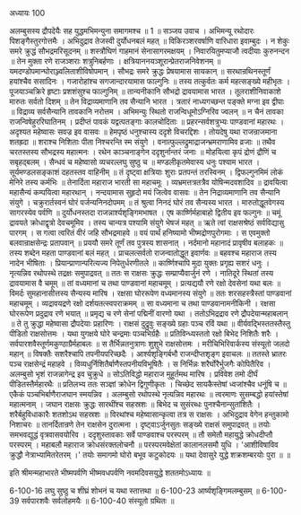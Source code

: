अध्यायः 100

अलम्बुसस्य द्रौपदेयैः सह युद्धमभिमन्युना समागमश्च ॥ 1 ॥
सञ्जय उवाच ।
अभिमन्यू रथोदारः पिशङ्गैस्तुरगोत्तमैः ।
अभिदुद्राव तेजस्वी दुर्योधनबलं महत् ॥
विकिरञ्शरवर्षाणि वारिधारा इवाम्बुदः ।
न शेकुः समरे क्रुद्धं सौभद्रमरिसूदनम् ॥
शस्त्रौघिणं गाहमानं सेनासागरमक्षयम् ।
निवारयितुमप्याजौ त्वदीयाः कुरुनन्दन ॥
तेन मुक्ता रणे राजञ्शराः शत्रुनिबर्हणाः ।
क्षत्रियाननयञ्शूरान्प्रेतराजनिवेशनम् ॥
यमदण्डोपमान्घोराञ्ज्वलिताशीविषोपमान् ।
सौभद्रः समरे क्रुद्धः प्रेषयामास सायकान् ॥
सरथान्रथिनस्तूर्णं हयांश्चैव ससादिनः ।
गजारोहांश्च सगजान्दारयामास फाल्गुनिः ॥
तस्य तत्कुर्वतः कर्म महत्सङ्ख्ये महीभृतः ।
पूजयाञ्चक्रिरे हृष्टाः प्रशशंसुश्च फाल्गुनिम् ॥
तान्यनीकानि सौभद्रो द्रावयामास भारत ।
तूलराशीनिवाकाशे मारुतः सर्वतो दिशम् ॥
तेन विद्राव्यमाणानि तव सैन्यानि भारत ।
त्रतारं नाध्यगच्छन्त पङ्क्ते मग्ना इव द्वीपाः ॥
विद्राव्य सर्वसैन्यानि तावकानि नरोत्तम ।
अभिमन्युः स्थितो राजन्विधूमोऽग्निरिव ज्वलन् ॥
न चैनं तावका राजन्विषेहुररिघातिनम् ।
प्रदीप्तं पावकं यद्वत्पतङ्गाः कालचोदिताः ॥
प्रहरन्सर्वशत्रुभ्यः पाण्डवानां महारथः ।
अदृश्यत महेष्वासः सवज्र इव वासवः ॥
हेमपृष्ठं धनुश्चास्य ददृशे विचरद्दिशः ।
तोयदेषु यथा राजन्राजमाना शतह्रदा ॥
शराश्च निशिताः पीता निश्चरन्ति स्म संयुगे ।
वनात्फुल्लद्रुमाद्राजन्भ्रमराणामिव व्रजाः ॥
तथैव चरतस्तस्य सौभद्रस्य महात्मनः ।
रथेन काञ्चनाङ्गेन ददृशुर्नान्तरं जनाः ॥
मोहयित्वा कृपं द्रोणं द्रौणिं च सबृहद्बलम् ।
सैन्धवं च महेष्वासो व्यचरल्लघु सुष्ठु च ॥
मण्डलीकृतमेवास्य धनुः पश्याम भारत ।
सूर्यमण्डलसङ्काशं दहतस्तव वाहिनीम् ॥
तं दृष्ट्वा क्षत्रियाः शुराः प्रतपन्तं तरस्विनम् ।
द्विफल्गुनमिमं लोकं मेनिरे तस्य कर्मभिः ॥
तेनार्दिता महाराज भारती सा महाचमूः ।
व्यभ्रमत्तत्रतत्रैव योषिन्मदवशादिव ॥
द्रावयित्वा महासैन्यं कम्पयित्वा महारथान् ।
नन्दयामास सुहृदो मयं जित्वेव वासवः ॥
तेन निद्राव्यमाणानि तव सैन्यानि संयुगे ।
चक्रुरार्तस्वनं घोरं पर्जन्यनिनदोपमम् ॥
तं श्रुत्वा निनदं घोरं तव सैन्यस्य भारत ।
मारुतोद्धूतवेगस्य सागरस्येव पर्वणि ॥
दुर्योधनस्तदा राजन्नार्श्यशृङ्गिमभाषत ।
एष कार्ष्णिर्महाबाहो द्वितीय इव फल्गुनः ॥
चमूं द्रावयते क्रोधाद्वृत्रो देवचमूमिव ।
तस्य चान्यत्र पश्यामि संयुगे भेषजं महत् ॥
ऋते त्वां राक्षसश्रेष्ठं सर्वविद्यासु पारगम् ।
स गत्वा त्वरितं वीरं जहि सौभद्रमाहवे ॥
वयं पार्थं हनिष्यामो भीष्मद्रोणपुरोगमाः ।
स एवमुक्तो बलवान्राक्षसेन्द्रः प्रतापवान् ॥
प्रययौ समरे तूर्णं तव पुत्रस्य शासनात् ।
नर्दमानो महानादं प्रावृषीव बलाहकः ॥
तस्य शब्देन महता पाण्डवानां बलं महत् ।
प्राचलत्सर्वतो राजन्वातोद्धूत इवार्णवः ॥
बहवश्च महाराज तस्य नादेन भीषिताः ।
प्रियान्प्राणान्परित्यज्य निपेतुर्धरणीतले ॥
कार्ष्णिश्चापि मुदा युक्तः प्रगृह्य सशरं धनुः ।
नृत्यन्निव रथोपस्थे तद्रक्षः समुपाद्रवत् ॥
ततः स राक्षसः क्रुद्धः सम्प्राप्यैवार्जुनं रणे ।
नातिदूरे स्थितां तस्य द्रावयामास वै चमूम् ॥
तां वध्यमानां च तथा पाण्डवानां महाचमूम् ।
प्रत्यद्ययौ रणे रक्षो देवसेनां यथा बलः ॥
विमर्दः सुमहानासीत्तस्य सैन्यस्य मारिष ।
रक्षसा घोररूपेण वध्यमानस्य संयुगे ॥
ततः शरसहस्त्रैस्तां पाण्डवानां महाचमूम् ।
व्यद्रावयद्रणे रक्षो दर्शयतत्स्वपराक्रमम् ॥
सा वध्यमाना च तथा पाण्डवानामनीकिनी ।
रक्षसा घोररूपेण प्रदुद्राव रणे भयात् ॥
प्रमृद्य च रणे सेनां पद्मिनीं वारणो यथा ।
ततोऽभिद्रद्राव रणे द्रौपदेयान्महाबलान् ॥
ते तु क्रुद्धा महेष्वासा द्रौपदेयाः प्रहारिणः ।
राक्षसं दुद्रुवुः सङ्ख्ये ग्रहाः पञ्च रविं यथा ॥
वीर्यवद्भिस्ततस्तैस्तु पीडितो राक्षसोत्तमः ।
यथा युगक्षये घोरे चन्द्रमाः पञ्चभिर्ग्रहैः ॥
प्रतिविन्ध्यस्ततो रक्षो बिभेद निशितैः शरैः ।
सर्वपारशवैस्तूर्णमकुण्ठाग्रैर्महाबलः ॥
स तैर्भिन्नतनुत्राणः शुशुभे राक्षसोत्तमः ।
मरीचिभिरिवार्कस्य संस्यूतो जलदो महान् ॥
विषक्तैः सशरैश्चापि तपनीयपरिच्छदैः ।
आर्श्यशृङ्गिर्बभौ राजन्दीप्तशृङ्ग इवाचलः ॥
ततस्ते भ्रातरः पञ्च राक्षसेन्द्रं महाहवे ।
विव्यधुर्निशितैर्बाणैस्तपनीयविभूषितैः ।
स निर्भिन्नः शरैर्घोरैर्भुजगैः कोपितैरिव ।
अलम्बुसो भृशं राजन्नागेन्द्र इव चुक्रुधे ॥
सोऽतिविद्धो महाराज मुहूर्तमथ मारिष ।
प्रविवेश तमो दीर्घं पीडितस्तैर्महारथैः ॥
प्रतिलभ्य ततः सञ्ज्ञां क्रोधेन द्विगुणीकृतः ।
चिच्छेद सायकैस्तेषां ध्वजांश्चैव धनूंषि च ॥
एकैकं पञ्चभिर्बाणैराजघान स्मयन्निव ।
अलम्बुसो रथोपस्थे नृत्यन्निव महारथः ॥
त्वरमाणः सुसम्बद्धो हयांस्तेषां महात्मनाम् ।
जघान राक्षसः क्रुद्धः सारथींश्च सहस्रशः ॥
बिभेद च सुसंरब्धः पुनश्चैनान्सुतांशितैः ।
शरैर्बहुविधाकारैः शतशोऽथ सहस्रशः ॥
विरथांश्च महेष्वासान्कृत्वा तत्र स राक्षसः ।
अभिदुद्राव वेगेन हन्तुकामो निशाचरः ॥
तानर्दितान्रणे तेन राक्षसेन दुरात्मना ।
दृष्ट्वाऽर्जुनसुतः सङ्ख्ये राक्षसं समुपाद्रवत् ॥
तयोः समभवद्युद्धं वृत्रवासवयोरिव ।
ददृशुस्तावकाः सर्वे पाण्डवाश्च परस्परम् ॥
तौ समेतौ महायुद्धे क्रोधदीप्तौ परस्परम् ।
महाबलौ महाराज क्रोधसंरक्तलोचनौ ॥
परस्परमवेक्षेतां कालानलसमौ युधि ।
\'आशीविषाविव क्रुद्धौ नेत्राभ्यामितरेतरम् ।\'
तयोः समागमो घोरो बभूव कटुकोदयः ॥
यथा देवासुरे युद्धे शक्रशम्बरयोः पुरा ॥ ॥

इति श्रीमन्महाभारते भीष्मपर्वणि भीष्मवधपर्वणि नवमदिवसयुद्धे शततमोऽध्यायः ॥

6-100-16 लघु सुष्ठु च शीघ्रं शोभनं च यथा स्तात्तथा ॥ 6-100-23 आर्ष्यशृङ्गिमलम्बुसम् ॥ 6-100-39 सर्वपारशवैः सर्वलोहमयैः ॥ 6-100-40 संस्यूतो ग्रथितः ॥

